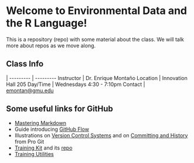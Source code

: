 # Welcome to Environmental Data and the R Language!

This is a repository (repo) with some material about the class.  We will talk more about repos as we move along.

## Class Info

|
--------- | ---------
Instructor | Dr. Enrique Monta&ntilde;o
Location | Innovation Hall 205
Day/Time | Wednesdays 4:30 - 7:10pm
Contact | emontan@gmu.edu

## Some useful links for GitHub

* [Mastering Markdown](https://guides.github.com/features/mastering-markdown/)
* Guide introducing [GitHub Flow](https://guides.github.com/introduction/flow/)
* Illustrations on [Version Control Systems](https://git-scm.com/book/en/v2/Getting-Started-About-Version-Control) and on [Committing and  History](https://git-scm.com/book/en/v2/Getting-Started-Git-Basics) from Pro Git
* [Training Kit](https://services.github.com/kit/) and its [repo](https://github.com/github/training-kit)
* [Training Utilities](https://github.com/github/training-utils)

